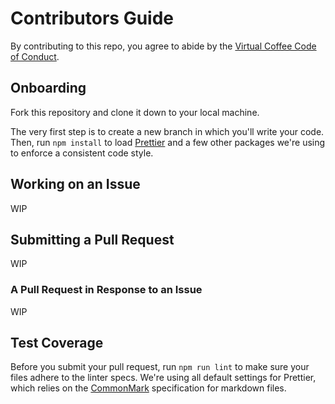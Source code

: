 # Contributors Guide

By contributing to this repo, you agree to abide by the [Virtual Coffee Code of Conduct](CODE_OF_CONDUCT.md).

## Onboarding

Fork this repository and clone it down to your local machine.

The very first step is to create a new branch in which you'll write your code. Then, run `npm install` to load [Prettier](https://prettier.io/) and a few other packages we're using to enforce a consistent code style.

## Working on an Issue

WIP

<!-- TODO: We need to define and document a label system. -->

## Submitting a Pull Request

WIP

### A Pull Request in Response to an Issue

WIP

## Test Coverage

Before you submit your pull request, run `npm run lint` to make sure your files adhere to the linter specs. We're using all default settings for Prettier, which relies on the [CommonMark](https://commonmark.org/) specification for markdown files.

<!-- TODO: Work on adding a GitHub Action to PRs that runs the linter as well. -->
